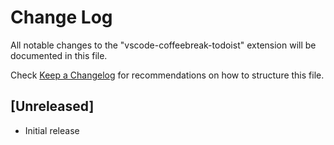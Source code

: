 # Change Log

All notable changes to the "vscode-coffeebreak-todoist" extension will be documented in this file.

Check [Keep a Changelog](http://keepachangelog.com/) for recommendations on how to structure this file.

## [Unreleased]

- Initial release